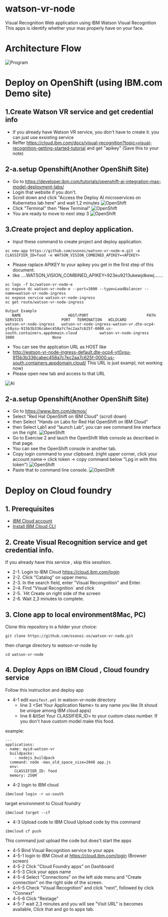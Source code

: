 # watson-vr-node
Visual Recognition Web application using IBM Watson Visual Recognition This apps is identify whether your mas properly have on your face.

# Architecture Flow

![Program](https://github.com/osonoi/watson-vr-node-e/blob/master/images/program.png)

# Deploy on OpenShift (using IBM.com Demo site)
## 1.Create Watson VR service and get credential info
- If you already have Watson VR service, you don't have to create it. you can just use exsisting service
- Reffer https://cloud.ibm.com/docs/visual-recognition?topic=visual-recognition-getting-started-tutorial
and get "apikey" (Save this to your note)

## 2-a.setup Openshift(Another OpenShift Site)
- Go to https://developer.ibm.com/tutorials/openshift-ai-integration-max-model-deployment-labs/
- Login that website if you don't.
- Scroll down and click "Access the Deploy AI microservices on Kubernetss lab here" and wait 1,2 minutes
![OpenShift](https://github.com/osonoi/watson-vr-node-e/blob/master/images/oc4.png)
- Click "Terminal" then "New Terminal"
![OpenShift](https://github.com/osonoi/watson-vr-node-e/blob/master/images/oc5.png)
- You are ready to move to next step 3
![OpenShift](https://github.com/osonoi/watson-vr-node-e/blob/master/images/oc6.png)

## 3.Create project and deploy application.
- Input these command to create project and deploy application.
```
oc new-app https://github.com/osonoi/watson-vr-node-e.git -e CLASSIFIER_ID=food -e WATSON_VISION_COMBINED_APIKEY=<APIKEY>
```
- Please raplace APIKEY to your apikey you get in the first step of this document.
- like ....WATSON_VISION_COMBINED_APIKEY=923eu9213ukewjdkewj.......
```
oc logs -f bc/watson-vr-node-e
oc expose dc watson-vr-node-e --port=3000 --type=LoadBalancer --name=watson-vr-node-ingress
oc expose service watson-vr-node-ingress
oc get route/watson-vr-node-ingress
```
```
Output Example
   NAME                     HOST/PORT                          PATH   SERVICES                 PORT   TERMINATION   WILDCARD
watson-vr-node-ingress   watson-vr-node-ingress-watson-vr.dte-ocp4-yt0ysu-915b3b336cabec458a7c7ec2aa7c625f-0000.us-south.containers.appdomain.cloud          watson-vr-node-ingress   3000                 None
```

- You can see the applcation URL as HOST like
- http://watson-vr-node-ingress-default.dte-ocp4-yt0ysu-915b3b336cabec458a7c7ec2aa7c625f-0000.us-south.containers.appdomain.cloud/  This URL is just exampl, not working now)
- Please open new tab and access to that URL

![AI](https://github.com/osonoi/watson-vr-node-e/blob/master/images/ai1.png)


## 2-a.setup Openshift(Another OpenShift Site)
- Go to https://www.ibm.com/demos/
- Select "Red Hat OpenShift on IBM Cloud" (scroll down)
- then Select "Hands on Labs for Red Hat OpenShift on IBM Cloud"
- then Select Lab1 and "launch Lab", you can see command line interface on the right.
![OpenShift](https://github.com/osonoi/watson-vr-node-e/blob/master/images/oc1.png)
- Go to Exercise 2 and lauch the OpenShift Web console as described in that page.
- You can see the OpenShift console in another tab.
- Copy login command to your clipboard. (right upper corner, click your account name-> click token -> copy command below "Lpg in with this token")
![OpenShift](https://github.com/osonoi/watson-vr-node-e/blob/master/images/oc2.png)
- Paste that to command line console.
![OpenShift](https://github.com/osonoi/watson-vr-node-e/blob/master/images/oc3.png)



# Deploy on Cloud foundry

## 1. Prerequisites
   - [IBM Cloud account](https://cloud.ibm.com) <br>
   - [Install IBM Cloud CLI](https://cloud.ibm.com/docs/cli/reference/ibmcloud?topic=cloud-cli-install-ibmcloud-cli) <br>


## 2. Create Visual Recognition service and get credential info.
If you already have this service , skip this sesshion.

- 2-1. Login to IBM Cloud https://cloud.ibm.com/login
- 2-2. Click "Catalog" on upper menu.
- 2-3. In the search field, enter "Visual Recongnition" and Enter.
- 2-4. Find "Visual Recognition` and click
- 2-5. `Hit Create on right side of the screen
- 2-6. Wait 2,3 minutes to complete.

## 3. Clone app to local environment8Mac, PC)
Clone this repository in a folder your choice:
```
git clone https://github.com/osonoi-so/watson-vr-node.git
```
then change directory to watson-vr-node by
```
cd watson-vr-node
```

## 4. Deploy Apps on IBM Cloud , Cloud foundry service
 Follow this instruction and deploy app
- 4-1 edit `manifest.yml` in watson-vr-node directory
   - line 3 &lt;Set Your Application Name&gt; to any name you like (It shoud be unique among IBM cloud apps)
   - line 8 &ltSet Your CLASSIFIER_ID&gt; to your custom class number. If you don't have custom model make this food.

example:
```
---
applications:
- name: myid-watson-vr
  buildpacks:
    - nodejs_buildpack
  command: node -max_old_space_size=2048 app.js
  env:
    CLASSIFIER_ID: food
  memory: 256M
```

- 4-2 login to IBM cloud
```
ibmcloud login -r us-south
```
target environment to Cloud foundry
```
ibmcloud target --cf
```
- 4-3 Upload code to IBM Cloud
 Upload code by this command
```
ibmcloud cf push
```
 This command just upload the code but does't start the apps
- 4-5 Bind Visual Recognition service to your apps
- 4-5-1 login to IBM Cloud at https://cloud.ibm.com/login (Browser screen)
- 4-5-2 Click "Cloud Foundry apps" on Dashboard
- 4-5-3 Click your apps name
- 4-5-4 Select "Connections" on the left side menu and "Create connection" on the right side of the screen.
- 4-5-5 Check "Visual Recognition" and click "next", followed by click "Connext"
- 4-5-6 Click "Restage"
- 4-5-7 wait 2,3 minutes and you will see "Visit URL" is becomes available, Click that and go to apps tab.

